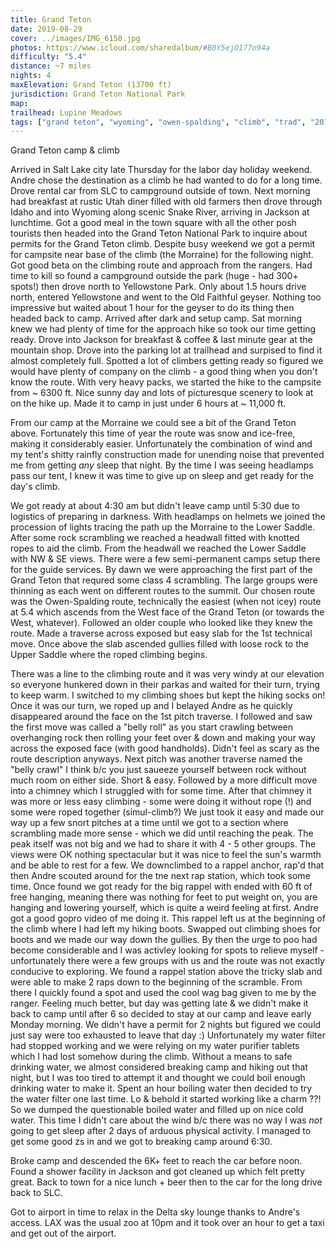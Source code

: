 ```yaml
---
title: Grand Teton
date: 2019-08-29
cover: ../images/IMG_6150.jpg
photos: https://www.icloud.com/sharedalbum/#B0Y5ejO177o94a
difficulty: "5.4"
distance: ~7 miles
nights: 4
maxElevation: Grand Teton (13700 ft)
jurisdiction: Grand Teton National Park
map:
trailhead: Lupine Meadows
tags: ["grand teton", "wyoming", "owen-spalding", "climb", "trad", "2019", "0-10 miles", "free rappel", "multipitch", "double-rope belay"]
---
```


Grand Teton camp & climb

Arrived in Salt Lake city late Thursday for the labor day holiday weekend.
Andre chose the destination as a climb he had wanted to do for a long time.
Drove rental car from SLC to campground outside of town.  Next morning had
breakfast at rustic Utah diner filled with old farmers then drove through Idaho
and into Wyoming along scenic Snake River, arriving in Jackson at lunchtime.
Got a good meal in the town square with all the other posh tourists then headed
into the Grand Teton National Park to inquire about permits for the Grand Teton
climb.  Despite busy weekend we got a permit for campsite near base of the
climb (the Morraine) for the following night.  Got good beta on the
climbing route and approach from the rangers.
Had time to kill so found a campground outside the park (huge - had 300+
spots!) then drove north to Yellowstone Park.  Only about 1.5 hours drive
north, entered Yellowstone and went to the Old Faithful geyser.  Nothing too
impressive but waited about 1 hour for the geyser to do its thing then headed
back to camp.  Arrived after dark and setup camp.
Sat morning knew we had plenty of time for the approach hike so took our time
getting ready.  Drove into Jackson for breakfast & coffee & last minute gear at
the mountain shop.  Drove into the parking lot at trailhead and surpised to
find it almost completely full.  Spotted a lot of climbers getting ready so
figured we would have plenty of company on the climb - a good thing when you
don't know the route.  With very heavy packs, we started the hike to the
campsite from ~ 6300 ft.  Nice sunny day and lots of picturesque scenery to
look at on the hike up. Made it to camp in just under 6 hours at ~ 11,000 ft.

From our camp at the Morraine we could see a bit of the Grand Teton above.
Fortunately this time of year the route was snow and ice-free, making it
considerably easier.  Unfortunately the combination of wind and my tent's
shitty rainfly construction made for unending noise that prevented me from
getting *any* sleep that night.  By the time I was seeing headlamps pass our
tent, I knew it was time to give up on sleep and get ready for the day's climb.

We got ready at about 4:30 am but didn't leave camp until 5:30 due to logistics
of preparing in darkness.  With headlamps on helmets we joined the procession
of lights tracing the path up the Morraine to the Lower Saddle.  After some
rock scrambling we reached a headwall fitted with knotted ropes to aid the
climb.  From the headwall we reached the Lower Saddle with NW & SE views.
There were a few semi-permanent camps setup there for the guide services.  By
dawn we were approaching the first part of the Grand Teton that requred some
class 4 scrambling.  The large groups were thinning as each went on different
routes to the summit.  Our chosen route was the Owen-Spalding route,
technically the easiest (when not icey) route at 5.4 which ascends from the
West face of the Grand Teton (or towards the West, whatever).  Followed an
older couple who looked like they knew the route.  Made a traverse across
exposed but easy slab for the 1st technical move.  Once above the slab ascended
gullies filled with loose rock to the Upper Saddle where the roped climbing
begins.

There was a line to the climbing route and it was very windy at our elevation
so everyone hunkered down in their parkas and waited for their turn, trying to
keep warm.  I switched to my climbing shoes but kept the hiking socks on!  Once
it was our turn, we roped up and I belayed Andre as he quickly disappeared
around the face on the 1st pitch traverse.  I followed and saw the first move
was called a "belly roll" as you start crawling between overhanging rock then
rolling your feet over & down and making your way across the exposed face (with good handholds).  Didn't feel as scary as the route description anyways.  Next pitch was another traverse named the "belly crawl" I think b/c you just saueeze yourself between rock without much room on either side.  Short & easy.  Followed by a more difficult move into a chimney which I struggled with for some time.  After that chimney it was more or less easy climbing - some were doing it without rope (!) and some were roped together (simul-climb?)  We just took it easy and made our way up a few snort pitches at a time until we got to a section where scrambling made more sense - which we did until reaching the peak.  The peak itself was not big and we had to share it with 4 - 5 other groups.  The views were OK nothing spectacular but it was nice to feel the sun's warmth and be able to rest for a few.
We downclimbed to a rappel anchor, rap'd that then Andre scouted around for the
tne next rap station, which took some time.  Once found we got ready for the
big rappel with ended with 60 ft of free hanging, meaning there was nothing for
feet to put weight on, you are hanging and lowering yourself, which is quite
a weird feeling at first.  Andre got a good gopro video of me doing it.  This
rappel left us at the beginning of the climb where I had left my hiking boots.
Swapped out climbing shoes for boots and we made our way down the gullies.  By
then the urge to poo had become considerable and I was activley looking for
spots to relieve myself - unfortunately there were a few groups with us and the
route was not exactly conducive to exploring.  We found a rappel station above
the tricky slab and were able to make 2 raps down to the beginning of the
scramble.  From there I quickly found a spot and used the cool wag bag given to
me by the ranger.  Feeling much better, but day was getting late & we didn't
make it back to camp until after 6 so decided to stay at our camp and leave
early Monday morning.  We didn't have a permit for 2 nights but figured we
could just say were too exhausted to leave that day :)  Unfortunately my water
filter had stopped working and we were relying on my water purifier tablets
which I had lost somehow during the climb.  Without a means to safe drinking
water, we almost considered breaking camp and hiking out that night, but I was
too tired to attempt it and thought we could boil enough drinking water to make
it.  Spent an hour boiling water then decided to try the water filter one last
time.  Lo & behold it started working like a charm ??!  So we dumped the
questionable boiled water and filled up on nice cold water.  This time I didn't
care about the wind b/c there was no way I was *not* going to get sleep after
2 days of arduous physical activity.  I managed to get some good
zs in and we got to breaking camp around 6:30.

Broke camp and descended the 6K+ feet to reach the car before noon.  Found
a shower facility in Jackson and got cleaned up which felt pretty great.  Back
to town for a nice lunch + beer then to the car for the long drive back to SLC.

Got to airport in time to relax in the Delta sky lounge thanks to Andre's
access.  LAX was the usual zoo at 10pm and it took over an hour to get a taxi
and get out of the airport.

